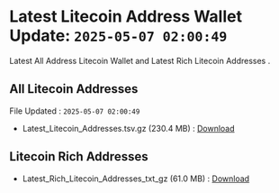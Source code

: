 # Latest Litecoin Address Wallet Update: `2025-05-07 02:00:49`

Latest All Address Litecoin Wallet and Latest Rich Litecoin Addresses .

## All Litecoin Addresses

File Updated : `2025-05-07 02:00:49`

- Latest_Litecoin_Addresses.tsv.gz (230.4 MB) : [Download](https://github.com/Pymmdrza/Rich-Address-Wallet/releases/tag/Litecoin)

## Litecoin Rich Addresses

- Latest_Rich_Litecoin_Addresses_txt_gz (61.0 MB) : [Download](https://github.com/Pymmdrza/Rich-Address-Wallet/releases/tag/Litecoin)
